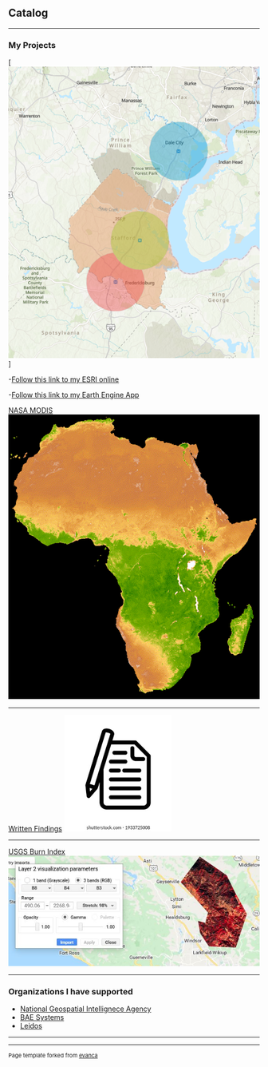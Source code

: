 ## Catalog

---

### My Projects
[![Stafford Hospitals](images/map_overview.PNG)] 

-[Follow this link to my ESRI online](https://arcg.is/1fyTjn0)


-[Follow this link to my Earth Engine App](https://shamaragreen1.users.earthengine.app/view/change-detection)

[NASA MODIS](/sample_page)
<img src="images/Africa_gif.gif?raw=true"/>

---
[Written Findings](/pdf/Term_prj.pdf)
<img src="images/logo2.png?raw=true"/>

---
[USGS Burn Index](https://www.usgs.gov/)
<img src="images/dummy_thumbnail.JPG?raw=true"/>

---

### Organizations I have supported

- [National Geospatial Intellignece Agency](https://www.nga.mil/)
- [BAE Systems](https://www.baesystems.com/)
- [Leidos](https://www.leidos.com/)



---




---
<p style="font-size:11px">Page template forked from <a href="https://github.com/evanca/quick-portfolio">evanca</a></p>
<!-- Remove above link if you don't want to attibute -->
